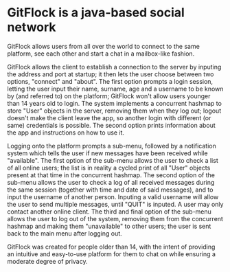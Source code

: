 # GitFlock is a java-based social network

GitFlock allows users from all over the world to connect to the same platform, see each other and start a chat in a mailbox-like fashion.

GitFlock allows the client to establish a connection to the server by inputing the address and port at startup; it then lets the user choose between two options, "connect" and "about".
The first option prompts a login session, letting the user input their name, surname, age and a username to be known by (and referred to) on the platform; GitFlock won't allow users younger than 14 years old to login.
The system implements a concurrent hashmap to store "User" objects in the server, removing them when they log out; logout doesn't make the client leave the app, so another login with different (or same) credentials is possible.
The second option prints information about the app and instructions on how to use it.

Logging onto the platform prompts a sub-menu, followed by a notification system which tells the user if new messages have been received while "available".
The first option of the sub-menu allows the user to check a list of all online users; the list is in reality a cycled print of all "User" objects present at that time in the concurrent hashmap.
The second option of the sub-menu allows the user to check a log of all received messages during the same session (together with time and date of said messages), and to input the username of another person. Inputing a valid username will allow the user to send multiple messages, until "QUIT" is inputed. A user may only contact another online client.
The third and final option of the sub-menu allows the user to log out of the system, removing them from the concurrent hashmap and making them "unavailable" to other users; the user is sent back to the main menu after logging out.

GitFlock was created for people older than 14, with the intent of providing an intuitive and easy-to-use platform for them to chat on while ensuring a moderate degree of privacy.
